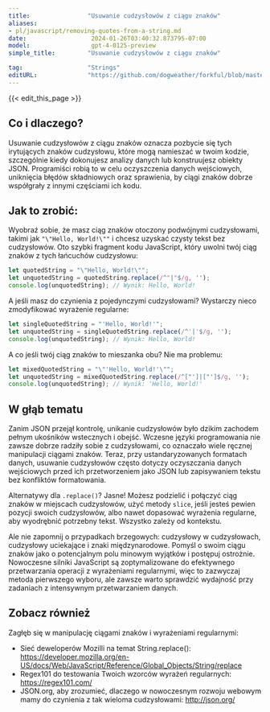 ```yaml
---
title:                "Usuwanie cudzysłowów z ciągu znaków"
aliases:
- pl/javascript/removing-quotes-from-a-string.md
date:                  2024-01-26T03:40:32.873795-07:00
model:                 gpt-4-0125-preview
simple_title:         "Usuwanie cudzysłowów z ciągu znaków"

tag:                  "Strings"
editURL:              "https://github.com/dogweather/forkful/blob/master/content/pl/javascript/removing-quotes-from-a-string.md"
---
```


{{< edit_this_page >}}

## Co i dlaczego?
Usuwanie cudzysłowów z ciągu znaków oznacza pozbycie się tych irytujących znaków cudzysłowu, które mogą namieszać w twoim kodzie, szczególnie kiedy dokonujesz analizy danych lub konstruujesz obiekty JSON. Programiści robią to w celu oczyszczenia danych wejściowych, uniknięcia błędów składniowych oraz sprawienia, by ciągi znaków dobrze współgrały z innymi częściami ich kodu.

## Jak to zrobić:
Wyobraź sobie, że masz ciąg znaków otoczony podwójnymi cudzysłowami, takimi jak `"\"Hello, World!\""` i chcesz uzyskać czysty tekst bez cudzysłowów. Oto szybki fragment kodu JavaScript, który uwolni twój ciąg znaków z tych łańcuchów cudzysłowu:

```javascript
let quotedString = "\"Hello, World!\"";
let unquotedString = quotedString.replace(/^"|"$/g, '');
console.log(unquotedString); // Wynik: Hello, World!
```

A jeśli masz do czynienia z pojedynczymi cudzysłowami? Wystarczy nieco zmodyfikować wyrażenie regularne:

```javascript
let singleQuotedString = "'Hello, World!'";
let unquotedString = singleQuotedString.replace(/^'|'$/g, '');
console.log(unquotedString); // Wynik: Hello, World!
```

A co jeśli twój ciąg znaków to mieszanka obu? Nie ma problemu:

```javascript
let mixedQuotedString = "\"'Hello, World!'\"";
let unquotedString = mixedQuotedString.replace(/^["']|["']$/g, '');
console.log(unquotedString); // Wynik: 'Hello, World!'
```

## W głąb tematu
Zanim JSON przejął kontrolę, unikanie cudzysłowów było dzikim zachodem pełnym ukośników wstecznych i obejść. Wczesne języki programowania nie zawsze dobrze radziły sobie z cudzysłowami, co oznaczało wiele ręcznej manipulacji ciągami znaków. Teraz, przy ustandaryzowanych formatach danych, usuwanie cudzysłowów często dotyczy oczyszczania danych wejściowych przed ich przetworzeniem jako JSON lub zapisywaniem tekstu bez konfliktów formatowania.

Alternatywy dla `.replace()`? Jasne! Możesz podzielić i połączyć ciąg znaków w miejscach cudzysłowów, użyć metody `slice`, jeśli jesteś pewien pozycji swoich cudzysłowów, albo nawet dopasować wyrażenia regularne, aby wyodrębnić potrzebny tekst. Wszystko zależy od kontekstu.

Ale nie zapomnij o przypadkach brzegowych: cudzysłowy w cudzysłowach, cudzysłowy uciekające i znaki międzynarodowe. Pomyśl o swoim ciągu znaków jako o potencjalnym polu minowym wyjątków i postępuj ostrożnie. Nowoczesne silniki JavaScript są zoptymalizowane do efektywnego przetwarzania operacji z wyrażeniami regularnymi, więc to zazwyczaj metoda pierwszego wyboru, ale zawsze warto sprawdzić wydajność przy zadaniach z intensywnym przetwarzaniem danych.

## Zobacz również
Zagłęb się w manipulację ciągami znaków i wyrażeniami regularnymi:

- Sieć deweloperów Mozilli na temat String.replace(): https://developer.mozilla.org/en-US/docs/Web/JavaScript/Reference/Global_Objects/String/replace
- Regex101 do testowania Twoich wzorców wyrażeń regularnych: https://regex101.com/
- JSON.org, aby zrozumieć, dlaczego w nowoczesnym rozwoju webowym mamy do czynienia z tak wieloma cudzysłowami: http://json.org/
